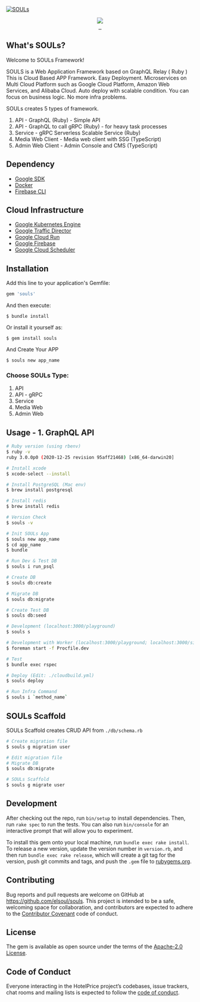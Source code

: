 [![SOULs](https://firebasestorage.googleapis.com/v0/b/el-quest.appspot.com/o/mediaLibrary%2F1605615287402_souls-ogp.jpg?alt=media&token=1115aa76-6863-469d-acc8-9815ca7fac37)](https://rubygems.org/gems/souls)

<p align="center">
  <a aria-label="Ruby logo" href="https://el-soul.com">
    <img src="https://badgen.net/badge/icon/Made%20by%20ELSOUL?icon=ruby&label&color=black&labelColor=black">
  </a>
  <br/>

  <a aria-label="Ruby Gem version" href="https://rubygems.org/gems/souls">
    <img alt="" src="https://badgen.net/rubygems/v/souls/latest">
  </a>
  <a aria-label="Downloads Number" href="https://rubygems.org/gems/souls">
    <img alt="" src="https://badgen.net/rubygems/dt/souls">
  </a>
  <a aria-label="License" href="https://github.com/elsoul/souls/blob/master/LICENSE">
    <img alt="" src="https://badgen.net/badge/license/Apache/blue">
  </a>
</p>

## What's SOULs?

Welcome to SOULs Framework!

SOULS is a Web Application Framework based on GraphQL Relay ( Ruby )
This is Cloud Based APP Framework. Easy Deployment.
Microservices on Multi Cloud Platform such as Google Cloud Platform, Amazon Web Services, and Alibaba Cloud. Auto deploy with scalable condition. 
You can focus on business logic. No more infra problems.

SOULs creates 5 types of framework.

1. API - GraphQL (Ruby) - Simple API 
2. API - GraphQL to call gRPC (Ruby) - for heavy task processes
3. Service - gRPC Serverless Scalable Service (Ruby)
4. Media Web Client - Media web client with SSG (TypeScript)
5. Admin Web Client - Admin Console and CMS (TypeScript)

## Dependency

- [Google SDK](https://cloud.google.com/sdk/docs)
- [Docker](https://www.docker.com/)
- [Firebase CLI](https://firebase.google.com/docs/cli)

## Cloud Infrastructure

- [Google Kubernetes Engine](https://cloud.google.com/kubernetes-engine)
- [Google Traffic Director](https://cloud.google.com/traffic-director)
- [Google Cloud Run](https://cloud.google.com/run)
- [Google Firebase](https://firebase.google.com/)
- [Google Cloud Scheduler](https://cloud.google.com/scheduler)

## Installation

Add this line to your application's Gemfile:

```ruby
gem 'souls'
```

And then execute:

    $ bundle install

Or install it yourself as:

    $ gem install souls

And Create Your APP

    $ souls new app_name

### Choose SOULs Type:

1. API
2. API - gRPC
3. Service
4. Media Web
5. Admin Web

## Usage - 1. GraphQL API

```bash
# Ruby version (using rbenv)
$ ruby -v
ruby 3.0.0p0 (2020-12-25 revision 95aff21468) [x86_64-darwin20]

# Install xcode
$ xcode-select --install

# Install PostgreSQL (Mac env)
$ brew install postgresql

# Install redis
$ brew install redis

# Version Check
$ souls -v

# Init SOULs App
$ souls new app_name
$ cd app_name
$ bundle

# Run Dev & Test DB
$ souls i run_psql

# Create DB
$ souls db:create

# Migrate DB
$ souls db:migrate

# Create Test DB
$ souls db:seed

# Development (localhost:3000/playground)
$ souls s

# Development with Worker (localhost:3000/playground; localhost:3000/sidekiq)
$ foreman start -f Procfile.dev

# Test
$ bundle exec rspec

# Deploy (Edit: ./cloudbuild.yml)
$ souls deploy

# Run Infra Command
$ souls i `method_name`
```

## SOULs Scaffold
SOULs Scaffold creates CRUD API from `./db/schema.rb`

```bash
# Create migration file
$ souls g migration user

# Edit migration file
# Migrate DB
$ souls db:migrate

# SOULs Scaffold
$ souls g migrate user
```



## Development

After checking out the repo, run `bin/setup` to install dependencies. Then, run `rake spec` to run the tests. You can also run `bin/console` for an interactive prompt that will allow you to experiment.

To install this gem onto your local machine, run `bundle exec rake install`. To release a new version, update the version number in `version.rb`, and then run `bundle exec rake release`, which will create a git tag for the version, push git commits and tags, and push the `.gem` file to [rubygems.org](https://rubygems.org/gems/souls).

## Contributing

Bug reports and pull requests are welcome on GitHub at https://github.com/elsoul/souls. This project is intended to be a safe, welcoming space for collaboration, and contributors are expected to adhere to the [Contributor Covenant](http://contributor-covenant.org) code of conduct.

## License

The gem is available as open source under the terms of the [Apache-2.0 License](https://www.apache.org/licenses/LICENSE-2.0).

## Code of Conduct

Everyone interacting in the HotelPrice project’s codebases, issue trackers, chat rooms and mailing lists is expected to follow the [code of conduct](https://github.com/elsoul/souls/blob/master/CODE_OF_CONDUCT.md).

